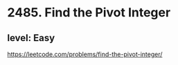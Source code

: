 # 2485. Find the Pivot Integer
## level: Easy

https://leetcode.com/problems/find-the-pivot-integer/
